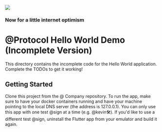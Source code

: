 <img src="https://atsign.dev/assets/img/@developersmall.png?sanitize=true">

### Now for a little internet optimism

# @Protocol Hello World Demo (Incomplete Version)

This directory contains the incomplete code for the Hello World application. Complete the 
TODOs to get it working!

## Getting Started

Clone this project from the @ Company repository. To run the app, make sure to have your docker
containers running and have your machine pointing to the local DNS server (the address is 127.0.0.1).
You can only use this app with one test @sign at a time (e.g. @kevin🛠). If you'd like to use a different
test @sign, uninstall the Flutter app from your emulator and build it again.
